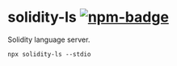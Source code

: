 [npm]: https://www.npmjs.com/package/coc-solidity
[npm-badge]: https://img.shields.io/npm/v/coc-solidity.svg

# solidity-ls [![npm-badge]][npm]

Solidity language server.

```
npx solidity-ls --stdio
```
